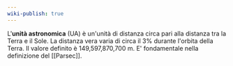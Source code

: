 ```yaml
---
wiki-publish: true
---
```

L'**unità astronomica** (UA) è un'unità di distanza circa pari alla distanza tra la Terra e il Sole. La distanza vera varia di circa il 3% durante l'orbita della Terra. Il valore definito è 149,597,870,700 m. E' fondamentale nella definizione del [[Parsec]].
